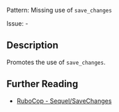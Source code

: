 Pattern: Missing use of `save_changes`

Issue: -

## Description

Promotes the use of `save_changes`.

## Further Reading

* [RuboCop - Sequel/SaveChanges](https://github.com/rubocop/rubocop-sequel/blob/master/lib/rubocop/cop/sequel/save_changes.rb)
